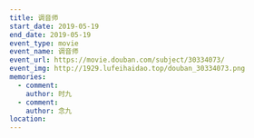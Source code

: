 ```yaml
---
title: 调音师
start_date: 2019-05-19
end_date: 2019-05-19
event_type: movie
event_name: 调音师
event_url: https://movie.douban.com/subject/30334073/
event_img: http://1929.lufeihaidao.top/douban_30334073.png
memories:
  - comment: 
    author: 时九
  - comment: 
    author: 念九
location: 
---
```

